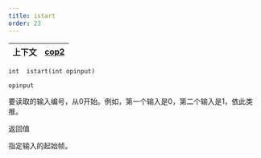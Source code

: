 ```yaml
---
title: istart
order: 23
---
```

| 上下文 | [cop2](../contexts/cop2.html) |
| --- | --- |

`int  istart(int opinput)`

`opinput`

要读取的输入编号，从0开始。例如，第一个输入是0，第二个输入是1，依此类推。

返回值

指定输入的起始帧。